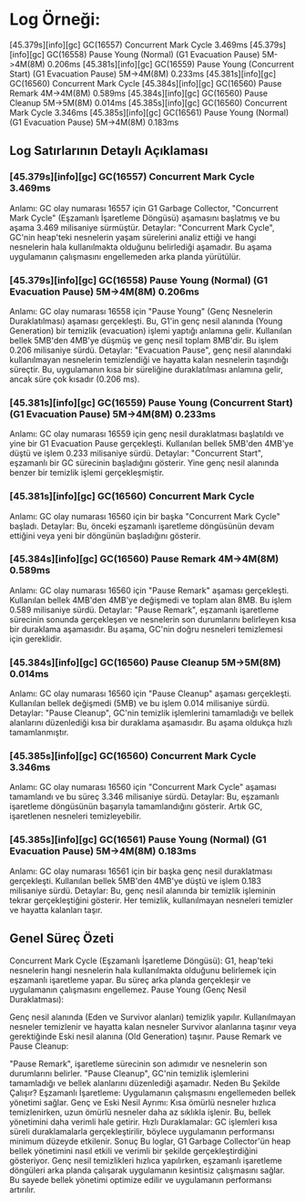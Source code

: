# Log Örneği:

[45.379s][info][gc] GC(16557) Concurrent Mark Cycle 3.469ms
[45.379s][info][gc] GC(16558) Pause Young (Normal) (G1 Evacuation Pause) 5M->4M(8M) 0.206ms
[45.381s][info][gc] GC(16559) Pause Young (Concurrent Start) (G1 Evacuation Pause) 5M->4M(8M) 0.233ms
[45.381s][info][gc] GC(16560) Concurrent Mark Cycle
[45.384s][info][gc] GC(16560) Pause Remark 4M->4M(8M) 0.589ms
[45.384s][info][gc] GC(16560) Pause Cleanup 5M->5M(8M) 0.014ms
[45.385s][info][gc] GC(16560) Concurrent Mark Cycle 3.346ms
[45.385s][info][gc] GC(16561) Pause Young (Normal) (G1 Evacuation Pause) 5M->4M(8M) 0.183ms

## Log Satırlarının Detaylı Açıklaması
### [45.379s][info][gc] GC(16557) Concurrent Mark Cycle 3.469ms
Anlamı: GC olay numarası 16557 için G1 Garbage Collector, "Concurrent Mark Cycle" (Eşzamanlı İşaretleme Döngüsü) aşamasını başlatmış ve bu aşama 3.469 milisaniye sürmüştür.
Detaylar: "Concurrent Mark Cycle", GC'nin heap'teki nesnelerin yaşam sürelerini analiz ettiği ve hangi nesnelerin hala kullanılmakta olduğunu belirlediği aşamadır. Bu aşama uygulamanın çalışmasını engellemeden arka planda yürütülür.

### [45.379s][info][gc] GC(16558) Pause Young (Normal) (G1 Evacuation Pause) 5M->4M(8M) 0.206ms
Anlamı: GC olay numarası 16558 için "Pause Young" (Genç Nesnelerin Duraklatılması) aşaması gerçekleşti. Bu, G1'in genç nesil alanında (Young Generation) bir temizlik (evacuation) işlemi yaptığı anlamına gelir. Kullanılan bellek 5MB'den 4MB'ye düşmüş ve genç nesil toplam 8MB'dir. Bu işlem 0.206 milisaniye sürdü.
Detaylar: "Evacuation Pause", genç nesil alanındaki kullanılmayan nesnelerin temizlendiği ve hayatta kalan nesnelerin taşındığı süreçtir. Bu, uygulamanın kısa bir süreliğine duraklatılması anlamına gelir, ancak süre çok kısadır (0.206 ms).

### [45.381s][info][gc] GC(16559) Pause Young (Concurrent Start) (G1 Evacuation Pause) 5M->4M(8M) 0.233ms
Anlamı: GC olay numarası 16559 için genç nesil duraklatması başlatıldı ve yine bir G1 Evacuation Pause gerçekleşti. Kullanılan bellek 5MB'den 4MB'ye düştü ve işlem 0.233 milisaniye sürdü.
Detaylar: "Concurrent Start", eşzamanlı bir GC sürecinin başladığını gösterir. Yine genç nesil alanında benzer bir temizlik işlemi gerçekleşmiştir.

### [45.381s][info][gc] GC(16560) Concurrent Mark Cycle
Anlamı: GC olay numarası 16560 için bir başka "Concurrent Mark Cycle" başladı.
Detaylar: Bu, önceki eşzamanlı işaretleme döngüsünün devam ettiğini veya yeni bir döngünün başladığını gösterir.

### [45.384s][info][gc] GC(16560) Pause Remark 4M->4M(8M) 0.589ms
Anlamı: GC olay numarası 16560 için "Pause Remark" aşaması gerçekleşti. Kullanılan bellek 4MB'den 4MB'ye değişmedi ve toplam alan 8MB. Bu işlem 0.589 milisaniye sürdü.
Detaylar: "Pause Remark", eşzamanlı işaretleme sürecinin sonunda gerçekleşen ve nesnelerin son durumlarını belirleyen kısa bir duraklama aşamasıdır. Bu aşama, GC'nin doğru nesneleri temizlemesi için gereklidir.

### [45.384s][info][gc] GC(16560) Pause Cleanup 5M->5M(8M) 0.014ms
Anlamı: GC olay numarası 16560 için "Pause Cleanup" aşaması gerçekleşti. Kullanılan bellek değişmedi (5MB) ve bu işlem 0.014 milisaniye sürdü.
Detaylar: "Pause Cleanup", GC'nin temizlik işlemlerini tamamladığı ve bellek alanlarını düzenlediği kısa bir duraklama aşamasıdır. Bu aşama oldukça hızlı tamamlanmıştır.

### [45.385s][info][gc] GC(16560) Concurrent Mark Cycle 3.346ms
Anlamı: GC olay numarası 16560 için "Concurrent Mark Cycle" aşaması tamamlandı ve bu süreç 3.346 milisaniye sürdü.
Detaylar: Bu, eşzamanlı işaretleme döngüsünün başarıyla tamamlandığını gösterir. Artık GC, işaretlenen nesneleri temizleyebilir.

### [45.385s][info][gc] GC(16561) Pause Young (Normal) (G1 Evacuation Pause) 5M->4M(8M) 0.183ms
Anlamı: GC olay numarası 16561 için bir başka genç nesil duraklatması gerçekleşti. Kullanılan bellek 5MB'den 4MB'ye düştü ve işlem 0.183 milisaniye sürdü.
Detaylar: Bu, genç nesil alanında bir temizlik işleminin tekrar gerçekleştiğini gösterir. Her temizlik, kullanılmayan nesneleri temizler ve hayatta kalanları taşır.

## Genel Süreç Özeti
Concurrent Mark Cycle (Eşzamanlı İşaretleme Döngüsü):
G1, heap'teki nesnelerin hangi nesnelerin hala kullanılmakta olduğunu belirlemek için eşzamanlı işaretleme yapar. Bu süreç arka planda gerçekleşir ve uygulamanın çalışmasını engellemez.
Pause Young (Genç Nesil Duraklatması):

Genç nesil alanında (Eden ve Survivor alanları) temizlik yapılır. Kullanılmayan nesneler temizlenir ve hayatta kalan nesneler Survivor alanlarına taşınır veya gerektiğinde Eski nesil alanına (Old Generation) taşınır.
Pause Remark ve Pause Cleanup:

"Pause Remark", işaretleme sürecinin son adımıdır ve nesnelerin son durumlarını belirler.
"Pause Cleanup", GC'nin temizlik işlemlerini tamamladığı ve bellek alanlarını düzenlediği aşamadır.
Neden Bu Şekilde Çalışır?
Eşzamanlı İşaretleme: Uygulamanın çalışmasını engellemeden bellek yönetimi sağlar.
Genç ve Eski Nesil Ayrımı: Kısa ömürlü nesneler hızlıca temizlenirken, uzun ömürlü nesneler daha az sıklıkla işlenir. Bu, bellek yönetimini daha verimli hale getirir.
Hızlı Duraklamalar: GC işlemleri kısa süreli duraklamalarla gerçekleştirilir, böylece uygulamanın performansı minimum düzeyde etkilenir.
Sonuç
Bu loglar, G1 Garbage Collector'ün heap bellek yönetimini nasıl etkili ve verimli bir şekilde gerçekleştirdiğini gösteriyor. Genç nesil temizlikleri hızlıca yapılırken, eşzamanlı işaretleme döngüleri arka planda çalışarak uygulamanın kesintisiz çalışmasını sağlar. Bu sayede bellek yönetimi optimize edilir ve uygulamanın performansı artırılır.